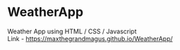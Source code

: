 # WeatherApp
Weather App using HTML / CSS / Javascript <br>
Link - https://maxthegrandmagus.github.io/WeatherApp/
